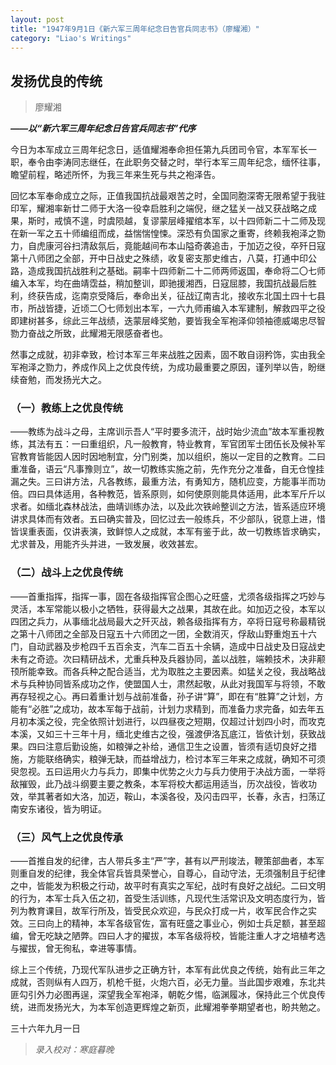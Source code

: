 ```yaml
---
layout: post
title: "1947年9月1日《新六军三周年纪念日告官兵同志书》（廖耀湘）"
category: "Liao's Writings"
---
```


## 发扬优良的传统

> 廖耀湘

***——以“新六军三周年纪念日告官兵同志书”代序***

今日为本军成立三周年纪念日，适值耀湘奉命担任第九兵团司令官，本军军长一职，奉令由李涛同志继任，在此职务交替之时，举行本军三周年纪念，缅怀往事，瞻望前程，略述所怀，为我三年来生死与共之袍泽告。

回忆本军奉命成立之际，正值我国抗战最艰苦之时，全国同胞深寄无限希望于我驻印军，耀湘率新廿二师于大洛一役幸启胜利之端倪，继之猛关一战又获战略之成果，斯时，戒慎不遑，时虞陨越，复谬蒙层峰擢绾本军，以十四师新二十二师及现在新一军之五十师编组而成，益惴惴惶悚。深恐有负国家之重寄，终赖我袍泽之勠力，自虎康河谷扫清敌氛后，竟能越间布本山隘奇袭追击，于加迈之役，卒歼日寇第十八师团之全部，开中日战史之殊绩，收复密支那史维古，八莫，打通中印公路，造成我国抗战胜利之基础。嗣率十四师新二十二师两师返国，奉命将二〇七师编入本军，均在曲靖霑益，稍加整训，即驰援湘西，日寇屈膝，我国抗战最后胜利，终获告成，迄南京受降后，奉命出关，征战辽南吉北，接收东北国土四十七县市，所战皆捷，近顷二〇七师划出本军，一六九师甫编入本军建制，解救四平之役即建树甚多，综此三年战绩，迭蒙层峰奖勉，要皆我全军袍泽仰领袖德威竭忠尽智勠力奋战之所致，此耀湘无限感奋者也。

然事之成就，初非幸致，检讨本军三年来战胜之因素，固不敢自诩矜饰，实由我全军袍泽之勠力，养成作风上之优良传统，为成功最重要之原因，谨列举以告，盼继续奋勉，而发扬光大之。

### （一）教练上之优良传统
——教练为战斗之母，主席训示吾人“平时要多流汗，战时始少流血”故本军重视教练，其法有五：一曰重组织，凡一般教育，特业教育，军官团军士团伍长及候补军官教育皆能因人因时因地制宜，分门别类，加以组织，施以一定目的之教育。二曰重准备，语云“凡事豫则立”，故一切教练实施之前，先作充分之准备，自无仓惶挂漏之失。三曰讲方法，凡各教练，最重方法，有勇知方，随机应变，方能事半而功倍。四曰具体适用，各种教范，皆系原则，如何使原则能具体适用，此本军斤斤以求者。如缅北森林战法，曲靖训练办法，以及此次铁岭整训之方法，皆系适应环境讲求具体而有效者。五曰确实普及，回忆过去一般练兵，不少部队，锐意上进，惜皆误重表面，仅讲表演，致鲜惊人之成就，本军有鉴于此，故一切教练皆求确实，尤求普及，用能齐头并进，一致发展，收效甚宏。

### （二）战斗上之优良传统
——首重指挥，指挥一事，固在各级指挥官企图心之旺盛，尤须各级指挥之巧妙与灵活，本军常能以极小之牺牲，获得最大之战果，其故在此。如加迈之役，本军以四团之兵力，从事缅北战局最大之歼灭战，赖各级指挥有方，卒将日寇号称最精锐之第十八师团之全部及日寇五十六师团之一团，全数消灭，俘敌山野重炮五十六门，自动武器及步枪四千五百余支，汽车二百五十余辆，造成中日战史及日寇战史未有之奇迹。次曰精研战术，尤重兵种及兵器协同，盖以战胜，端赖技术，决非颟顸所能幸致。而各兵种之配合适当，尤为取胜之主要因素。如猛关之役，我战略战术与兵种协同皆系成功之作，使盟国人士，肃然起敬，从此对我国军与将领，不敢再存轻视之心。再曰着重计划与战前准备，孙子讲“算”，即在有“胜算”之计划，方能有“必胜”之成功，故本军每于战前，计划力求精到，而准备力求完备，如去年五月初本溪之役，完全依照计划进行，以四昼夜之短期，仅超过计划四小时，而攻克本溪，又如三十三年十月，缅北史维古之役，强渡伊洛瓦底江，皆依计划，获致战果。四曰注意后勤设施，如粮弹之补给，通信卫生之设置，皆须有适切良好之措施，方能联络确实，粮弹无缺，而益增战力，检讨本军三年来之成就，确知不可须臾忽视。五曰运用火力与兵力，即集中优势之火力与兵力使用于决战方面，一举将敌摧毁，此乃战斗纲要主要之教条，本军将校大都运用适当，历次战役，皆收功效，举其著者如大洛，加迈，鞍山，本溪各役，及闪击四平，长春，永吉，扫荡辽南安东诸役，皆为明证。

### （三）风气上之优良传承 

——首推自发的纪律，古人带兵多主“严”字，甚有以严刑竣法，鞭策部曲者，本军则重自发的纪律，我全体官兵皆具荣誉心，自尊心，自动守法，无须强制且于纪律之中，皆能发为积极之行动，故平时有真实之军纪，战时有良好之战纪。二曰文明的行为，本军士兵入伍之初，首受生活训练，凡现代生活常识及文明态度行为，皆列为教育课目，故军行所及，皆受民众欢迎，与民众打成一片，收军民合作之实效。三曰向上的精神，本军各级官佐，富有旺盛之事业心，例如士兵足额，甚至超编，曾无吃缺之陋弊。四曰人才的擢拔，本军各级将校，皆能注重人才之培植考选与擢拔，曾无徇私，幸进等事情。

综上三个传统，乃现代军队进步之正确方针，本军有此优良之传统，始有此三年之成就，否则纵有人四万，机枪千挺，火炮六百，必无力量。当此国步艰难，东北共匪勾引外力必图再逞，深望我全军袍泽，朝乾夕惕，临渊履冰，保持此三个优良传统，进而发扬光大，为本军创造更辉煌之新页，此耀湘拳拳期望者也，盼共勉之。

三十六年九月一日


>*录入校对：寒庭暮晚*

